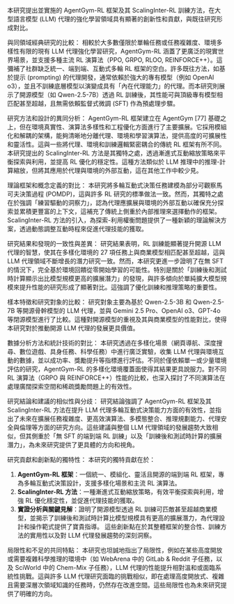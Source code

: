 本研究提出並實施的 AgentGym-RL 框架及其 ScalingInter-RL 訓練方法，在大型語言模型 (LLM) 代理的強化學習領域具有顯著的創新性和貢獻，與既往研究形成對比。

與同領域經典研究的比較：
相較於大多數僅限於單輪任務或任務複雜度、環境多樣性有限的現有 LLM 代理強化學習研究，AgentGym-RL 涵蓋了更廣泛的現實世界場景，並支援多種主流 RL 演算法（PPO, GRPO, RLOO, REINFORCE++）。這彌補了社群缺乏統一、端到端、互動式多輪 RL 框架的空白。許多既往方法，如基於提示 (prompting) 的代理開發，通常依賴於強大的專有模型（例如 OpenAI o3），並且不訓練底層模型以演變成具有「內在代理能力」的代理。而本研究則展示了開源模型（如 Qwen-2.5-7B）透過 RL 訓練後，其性能可與頂級專有模型相匹配甚至超越，且無需依賴監督式微調 (SFT) 作為預處理步驟。

研究方法和設計的異同分析：
AgentGym-RL 框架建立在 AgentGym [77] 基礎之上，但在環境真實性、演算法多樣性和工程優化方面進行了主要擴展。它採用模組化和解耦的架構，能夠清晰地分離代理、環境和學習演算法，提供高度的可擴展性和靈活性。這與一些將代理、環境和訓練邏輯緊密耦合的傳統 RL 框架有所不同。本研究提出的 ScalingInter-RL 方法是其獨特之處，透過漸進式互動縮放策略來平衡探索與利用，並提高 RL 優化的穩定性。這種方法類似於 LLM 推理中的推理-計算縮放，但將其應用於代理與環境的外部互動，這在其他工作中較少見。

理論框架和概念定義的對比：
本研究將多輪互動式決策任務建模為部分可觀察馬可夫決策過程 (POMDP)，這與許多 RL 研究的標準做法一致。然而，其獨特之處在於強調「練習驅動的洞察力」，認為代理應擴展與環境的外部互動以確保充分探索並累積更豐富的上下文，這補充了傳統上側重於內部推理來選擇動作的框架。ScalingInter-RL 方法的引入，為探索-利用權衡問題提供了一種新穎的理論解決方案，透過動態調整互動時程來促進代理技能的獲取。

研究結果和發現的一致性與差異：
研究結果表明，RL 訓練能顯著提升開源 LLM 代理的智慧，使其在多樣化環境的 27 項任務上與商業模型相匹配甚至超越，這與 LLM 代理領域不斷增長的潛力研究一致。然而，本研究更進一步證明了在無 SFT 的情況下，完全基於環境回饋從零開始學習的可能性。特別是關於「訓練後和測試時計算顯示出比模型規模更高的擴展潛力」的發現，與許多傾向於單純擴大模型規模來提升性能的研究形成了顯著對比。這強調了優化訓練和推理策略的重要性。

樣本特徵和研究對象的比較：
研究對象主要為基於 Qwen-2.5-3B 和 Qwen-2.5-7B 等開源骨幹模型的 LLM 代理，並與 Gemini 2.5 Pro、OpenAI o3、GPT-4o 等閉源模型進行了比較。這種對開源模型的重視及其與商業模型的性能對比，使得本研究對於推動開源 LLM 代理的發展更具價值。

數據分析方法和統計技術的對比：
本研究透過在多樣化場景（網頁導航、深度搜尋、數位遊戲、具身任務、科學任務）中進行廣泛實驗，收集 LLM 代理與環境互動的數據，並以成功率、獎勵提升等指標進行評估。不同於僅依賴單一或少量環境評估的研究，AgentGym-RL 的多樣化環境覆蓋面使得其結果更具說服力。對不同 RL 演算法（GRPO 與 REINFORCE++）性能的比較，也深入探討了不同演算法在處理廣闊探索空間和稀疏獎勵問題上的有效性。

研究結論和建議的相似性與分歧：
研究結論強調了 AgentGym-RL 框架及其 ScalingInter-RL 方法在提升 LLM 代理多輪互動式決策能力方面的有效性，並指出了未來在擴展任務複雜度、更高效演算法、多模態整合、推理規劃能力、代理安全與倫理等方面的研究方向。這些建議與整個 LLM 代理領域的發展趨勢大致相似，但其側重於「無 SFT 的端到端 RL 訓練」以及「訓練後和測試時計算的擴展潛力」，為未來研究提供了更具體的方向和視角。

研究貢獻和創新點的獨特性：
本研究的獨特貢獻在於：
1.  **AgentGym-RL 框架**：一個統一、模組化、靈活且開源的端到端 RL 框架，專為多輪互動式決策設計，支援多樣化場景和主流 RL 演算法。
2.  **ScalingInter-RL 方法**：一種漸進式互動縮放策略，有效平衡探索與利用，增強 RL 優化穩定性，並促進代理技能的獲取。
3.  **實證分析與關鍵見解**：證明了開源模型透過 RL 訓練可匹敵甚至超越商業模型，並揭示了訓練後和測試時計算比模型規模具有更高的擴展潛力，為代理設計和操作範式提供了寶貴指導。
這些創新點在於其整體框架的整合性、訓練方法的實用性以及對 LLM 代理發展趨勢的深刻洞察。

局限性和不足的共同特點：
本研究也坦誠地指出了局限性，例如在某些高度開放或需要複雜科學推理的環境中（如 WebArena 中的 GitLab & Reddit 子任務，以及 SciWorld 中的 Chem-Mix 子任務），LLM 代理的性能提升相對溫和或面臨系統性挑戰。這與許多 LLM 代理研究面臨的挑戰相似，即在處理高度開放式、複雜且需要深層次領域知識的任務時，仍然存在改進空間。這些局限性也為未來研究提供了明確的方向。
